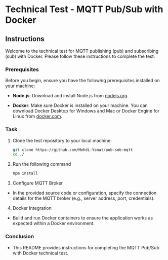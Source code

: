 # Technical Test - MQTT Pub/Sub with Docker

## Instructions

Welcome to the technical test for MQTT publishing (pub) and subscribing (sub) with Docker. Please follow these instructions to complete the test:

### Prerequisites

Before you begin, ensure you have the following prerequisites installed on your machine:

- **Node.js**: Download and install Node.js from [nodejs.org](https://nodejs.org/).

- **Docker**: Make sure Docker is installed on your machine. You can download Docker Desktop for Windows and Mac or Docker Engine for Linux from [docker.com](https://www.docker.com/get-started).

### Task

1. Clone the test repository to your local machine:

   ```bash
   git clone https://github.com/Mehdi-Yanat/pub-sub-mqtt
   cd ./


2. Run the following command

    ```bash
    npm install

3. Configure MQTT Broker

- In the provided source code or configuration, specify the connection details for the MQTT broker (e.g., server address, port, credentials).


4. Docker Integration

- Build and run Docker containers to ensure the application works as expected within a Docker environment.


### Conclusion

- This README provides instructions for completing the MQTT Pub/Sub with Docker technical test.
